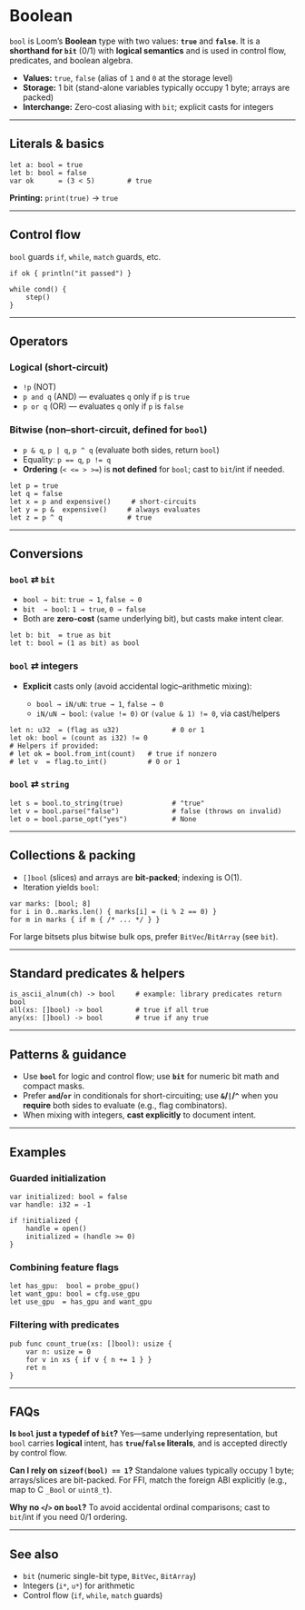 # Boolean

`bool` is Loom’s **Boolean** type with two values: **`true`** and **`false`**.
It is a **shorthand for `bit`** (0/1) with **logical semantics** and is used in control flow, predicates, and boolean algebra.

* **Values:** `true`, `false` (alias of `1` and `0` at the storage level)
* **Storage:** 1 bit (stand-alone variables typically occupy 1 byte; arrays are packed)
* **Interchange:** Zero-cost aliasing with `bit`; explicit casts for integers

---

## Literals & basics

```loom
let a: bool = true
let b: bool = false
var ok      = (3 < 5)        # true
```

**Printing:** `print(true)` → `true`

---

## Control flow

`bool` guards `if`, `while`, `match` guards, etc.

```loom
if ok { println("it passed") }

while cond() {
    step()
}
```

---

## Operators

### Logical (short-circuit)

* `!p` (NOT)
* `p and q` (AND) — evaluates `q` only if `p` is `true`
* `p or q` (OR)  — evaluates `q` only if `p` is `false`

### Bitwise (non–short-circuit, defined for `bool`)

* `p & q`, `p | q`, `p ^ q`  (evaluate both sides, return `bool`)
* Equality: `p == q`, `p != q`
* **Ordering** (`< <= > >=`) is **not defined** for `bool`; cast to `bit`/int if needed.

```loom
let p = true
let q = false
let x = p and expensive()     # short-circuits
let y = p &  expensive()     # always evaluates
let z = p ^ q                # true
```

---

## Conversions

### `bool` ⇄ `bit`

* `bool → bit`: `true → 1`, `false → 0`
* `bit  → bool`: `1 → true`, `0 → false`
* Both are **zero-cost** (same underlying bit), but casts make intent clear.

```loom
let b: bit  = true as bit
let t: bool = (1 as bit) as bool
```

### `bool` ⇄ integers

* **Explicit** casts only (avoid accidental logic–arithmetic mixing):

    * `bool → iN/uN`: `true → 1`, `false → 0`
    * `iN/uN → bool`: `(value != 0)` or `(value & 1) != 0`, via cast/helpers

```loom
let n: u32  = (flag as u32)             # 0 or 1
let ok: bool = (count as i32) != 0
# Helpers if provided:
# let ok = bool.from_int(count)   # true if nonzero
# let v  = flag.to_int()          # 0 or 1
```

### `bool` ⇄ `string`

```loom
let s = bool.to_string(true)            # "true"
let v = bool.parse("false")             # false (throws on invalid)
let o = bool.parse_opt("yes")           # None
```

---

## Collections & packing

* `[]bool` (slices) and arrays are **bit-packed**; indexing is O(1).
* Iteration yields `bool`:

```loom
var marks: [bool; 8]
for i in 0..marks.len() { marks[i] = (i % 2 == 0) }
for m in marks { if m { /* ... */ } }
```

For large bitsets plus bitwise bulk ops, prefer `BitVec`/`BitArray` (see `bit`).

---

## Standard predicates & helpers

```loom
is_ascii_alnum(ch) -> bool     # example: library predicates return bool
all(xs: []bool) -> bool        # true if all true
any(xs: []bool) -> bool        # true if any true
```

---

## Patterns & guidance

* Use **`bool`** for logic and control flow; use **`bit`** for numeric bit math and compact masks.
* Prefer **`and`/`or`** in conditionals for short-circuiting; use **`&`/`|`/`^`** when you **require** both sides to evaluate (e.g., flag combinators).
* When mixing with integers, **cast explicitly** to document intent.

---

## Examples

### Guarded initialization

```loom
var initialized: bool = false
var handle: i32 = -1

if !initialized {
    handle = open()
    initialized = (handle >= 0)
}
```

### Combining feature flags

```loom
let has_gpu:  bool = probe_gpu()
let want_gpu: bool = cfg.use_gpu
let use_gpu  = has_gpu and want_gpu
```

### Filtering with predicates

```loom
pub func count_true(xs: []bool): usize {
    var n: usize = 0
    for v in xs { if v { n += 1 } }
    ret n
}
```

---

## FAQs

**Is `bool` just a typedef of `bit`?**
Yes—same underlying representation, but `bool` carries **logical** intent, has **`true`/`false` literals**, and is accepted directly by control flow.

**Can I rely on `sizeof(bool) == 1`?**
Standalone values typically occupy 1 byte; arrays/slices are bit-packed. For FFI, match the foreign ABI explicitly (e.g., map to C `_Bool` or `uint8_t`).

**Why no `<`/`>` on `bool`?**
To avoid accidental ordinal comparisons; cast to `bit`/int if you need 0/1 ordering.

---

## See also

* `bit` (numeric single-bit type, `BitVec`, `BitArray`)
* Integers (`i*`, `u*`) for arithmetic
* Control flow (`if`, `while`, `match` guards)
